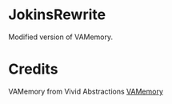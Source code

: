# JokinsRewrite
Modified version of VAMemory.

# Credits
VAMemory from Vivid Abstractions
[VAMemory](https://vivid-abstractions.net/logical/programming/vamemory-c-memory-class-net-3-5/ "VAMemory")
